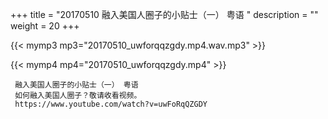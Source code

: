 +++
title = "20170510  融入美国人圈子的小贴士（一） 粤语 "
description = ""
weight = 20
+++

{{< mymp3 mp3="20170510_uwforqqzgdy.mp4.wav.mp3" >}}

{{< mymp4 mp4="20170510_uwforqqzgdy.mp4" >}}

     融入美国人圈子的小贴士（一） 粤语 
     如何融入美国人圈子？敬请收看视频。 
     https://www.youtube.com/watch?v=uwFoRqQZGDY 
